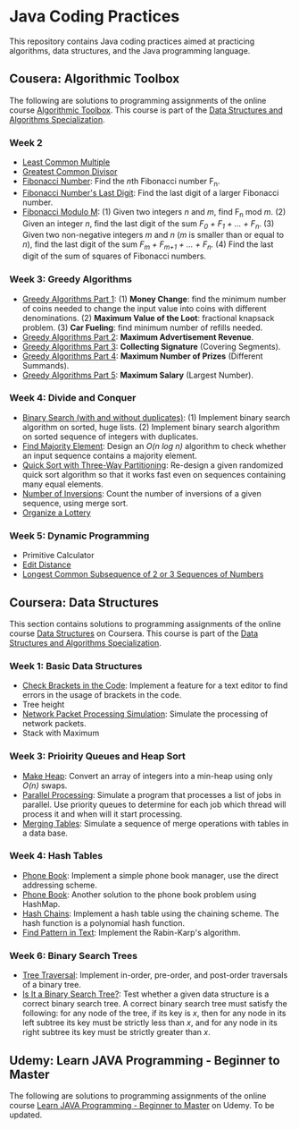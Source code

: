 # Java Coding Practices
This repository contains Java coding practices aimed at practicing algorithms, data structures, and the Java programming language.

## Cousera: Algorithmic Toolbox
The following are solutions to programming assignments of the online course [Algorithmic Toolbox](https://www.coursera.org/learn/algorithmic-toolbox). This course is part of the [Data Structures and Algorithms Specialization](https://www.coursera.org/specializations/data-structures-algorithms).

### Week 2
- [Least Common Multiple](/practice-project/src/coursera/algorithmic/LeastCommonMultiple.java)
- [Greatest Common Divisor](/practice-project/src/coursera/algorithmic/GreatestCommonDivisor.java)
- [Fibonacci Number](/practice-project/src/coursera/algorithmic/Fibonacci.java): Find the *n*th Fibonacci number F<sub>n</sub>.
- [Fibonacci Number's Last Digit](/practice-project/src/coursera/algorithmic/FibonacciLastDigit.java): Find the last digit of a larger Fibonacci number.
- [Fibonacci Modulo M](/practice-project/src/coursera/algorithmic/FibModuloM.java): (1) Given two integers *n* and *m*, find F<sub>n</sub> mod *m*. (2) Given an integer *n*, find the last digit of the sum *F<sub>0</sub> + F<sub>1</sub> + ... + F<sub>n</sub>*. (3) Given two non-negative integers *m* and *n* (*m* is smaller than or equal to *n*), find the last digit of the sum *F<sub>m</sub> + F<sub>m+1</sub> + ... + F<sub>n</sub>*. (4) Find the last digit of the sum of squares of Fibonacci numbers.

### Week 3: Greedy Algorithms
- [Greedy Algorithms Part 1](/practice-project/src/coursera/algorithmic/GreedyAlgorithms.java): (1) **Money Change**: find the minimum number of coins needed to change the input value into coins with different denominations. (2) **Maximum Value of the Loot**: fractional knapsack problem. (3) **Car Fueling**: find minimum number of refills needed.
- [Greedy Algorithms Part 2](/practice-project/src/coursera/algorithmic/GreedyAlgorithm.java): **Maximum Advertisement Revenue**.
- [Greedy Algorithms Part 3](/practice-project/src/coursera/algorithmic/CoveringSegments.java): **Collecting Signature** (Covering Segments).
- [Greedy Algorithms Part 4](/practice-project/src/coursera/algorithmic/DifferentSummands.java): **Maximum Number of Prizes** (Different Summands).
- [Greedy Algorithms Part 5](/practice-project/src/coursera/algorithmic/LargestNumber.java): **Maximum Salary** (Largest Number).

### Week 4: Divide and Conquer
- [Binary Search (with and without duplicates)](/practice-project/src/coursera/algorithmic/BinarySearch.java): (1) Implement binary search algorithm on sorted, huge lists. (2) Implement binary search algorithm on sorted sequence of integers with duplicates.
- [Find Majority Element](/practice-project/src/coursera/algorithmic/MajorityElement.java): Design an *O(n log n)* algorithm to check whether an input sequence contains a majority element.
- [Quick Sort with Three-Way Partitioning](/practice-project/src/coursera/algorithmic/Sorting.java): Re-design a given randomized quick sort algorithm so that it works fast even on sequences containing many equal elements.
- [Number of Inversions](/practice-project/src/coursera/algorithmic/Inversions.java): Count the number of inversions of a given sequence, using merge sort.
- [Organize a Lottery](/practice-project/src/coursera/algorithmic/PointsAndSegments.java)

### Week 5: Dynamic Programming
- Primitive Calculator
- [Edit Distance](/practice-project/src/coursera/algorithmic/EditDistance.java)
- [Longest Common Subsequence of 2 or 3 Sequences of Numbers](/practice-project/src/coursera/algorithmic/LCS2.java)

## Coursera: Data Structures
This section contains solutions to programming assignments of the online course [Data Structures](https://www.coursera.org/learn/data-structures) on Coursera. This course is part of the [Data Structures and Algorithms Specialization](https://www.coursera.org/specializations/data-structures-algorithms).

### Week 1: Basic Data Structures
- [Check Brackets in the Code](/practice-project/src/coursera/ds/CheckBrackets.java): Implement a feature for a text editor to find errors in the usage of brackets in the code.
- Tree height
- [Network Packet Processing Simulation](/practice-project/src/coursera/ds/ProcessPackages.java): Simulate the processing of network packets.
- Stack with Maximum

### Week 3: Prioirity Queues and Heap Sort
- [Make Heap](/practice-project/src/coursera/ds/BuildHeap.java): Convert an array of integers into a min-heap using only *O(n)* swaps.
- [Parallel Processing](/practice-project/src/coursera/ds/JobQueue.java): Simulate a program that processes a list of jobs in parallel. Use priority queues to determine for each job which thread will process it and when will it start processing.
- [Merging Tables](/practice-project/src/coursera/ds/MergingTables.java): Simulate a sequence of merge operations with tables in a data base.

### Week 4: Hash Tables
- [Phone Book](/practice-project/src/coursera/ds/PhoneBook2.java): Implement a simple phone book manager, use the direct addressing scheme.
- [Phone Book](/practice-project/src/coursera/ds/PhoneBook.java): Another solution to the phone book problem using HashMap.
- [Hash Chains](/practice-project/src/coursera/ds/HashChains.java): Implement a hash table using the chaining scheme. The hash function is a polynomial hash function.
- [Find Pattern in Text](/practice-project/src/coursera/ds/HashSubstring.java): Implement the Rabin-Karp's algorithm.

### Week 6: Binary Search Trees
- [Tree Traversal](/practice-project/src/coursera/ds/TreeOrder.java): Implement in-order, pre-order, and post-order traversals of a binary tree.
- [Is It a Binary Search Tree?](/practice-project/src/coursera/ds/IsBinarySearchTree.java): Test whether a given data structure is a correct binary search tree. A correct binary search tree must satisfy the following: for any node of the tree, if its key is *x*, then for any node in its left subtree its key must be strictly less than *x*, and for any node in its right subtree its key must be strictly greater than *x*.

## Udemy: Learn JAVA Programming - Beginner to Master
The following are solutions to programming assignments of the online course [Learn JAVA Programming - Beginner to Master](https://www.udemy.com/course/java-se-programming/) on Udemy.
To be updated.
